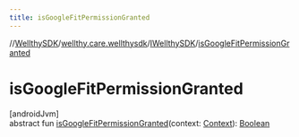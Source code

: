 ```yaml
---
title: isGoogleFitPermissionGranted
---
```

//[WellthySDK](../../../index.html)/[wellthy.care.wellthysdk](../index.html)/[IWellthySDK](index.html)/[isGoogleFitPermissionGranted](is-google-fit-permission-granted.html)



# isGoogleFitPermissionGranted



[androidJvm]\
abstract fun [isGoogleFitPermissionGranted](is-google-fit-permission-granted.html)(context: [Context](https://developer.android.com/reference/kotlin/android/content/Context.html)): [Boolean](https://kotlinlang.org/api/latest/jvm/stdlib/kotlin/-boolean/index.html)




